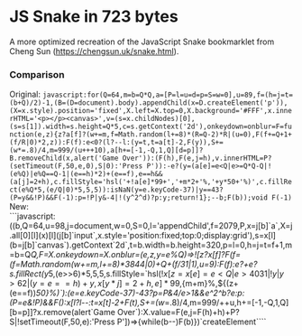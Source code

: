 # JS Snake in 723 bytes
A more optimized recreation of the JavaScript Snake bookmarklet from Cheng Sun (https://chengsun.uk/snake.html).  
  
### Comparison
Original:
```javascript:for(Q=64,m=b=Q*Q,a=[P=l=u=d=p=S=w=0],u=89,f=(h=j=t=(b+Q)/2)-1,(B=(D=document).body).appendChild(x=D.createElement('p')),(X=x.style).position='fixed',X.left=X.top=0,X.background='#FFF',x.innerHTML='<p></p><canvas>',v=(s=x.childNodes)[0],(s=s[1]).width=s.height=Q*5,c=s.getContext('2d'),onkeydown=onblur=F=function(e,z){z?a[f]?(w+=m,f=Math.random(l+=8)*(R=Q-2)*R|(u=0),F(f+=Q+1+(f/R|0)*2,z)):F(f):e<0?(l?--l:(y=t,t=a[t]-2,F(y)),S+=(w*=.8)/4,m=999/(u+++10),a[h+=[-1,-Q,1,Q][d=p]]?B.removeChild(x,alert('Game Over')):(F(h),F(e,j=h),v.innerHTML=P?(setTimeout(F,50,e,0),S|0):'Press P')):-e?(y=(a[e]=e<Q|e>=Q*Q-Q|!(e%Q)|e%Q==Q-1|(e==h)*2)+(e==f),e==h&&(a[j]=2+h),c.fillStyle='hsl('+!a[e]*99+','+m*2+'%,'+y*50+'%)',c.fillRect(e%Q*5,(e/Q|0)*5,5,5)):isNaN(y=e.keyCode-37)|y==43?(P=y&&!P)&&F(-1):p=!P|y&-4|!(y^2^d)?p:y;return!1};--b;F(b));void F(-1)```  
New:  
```javascript:((b,Q=64,u=98,j=document,w=0,S=0,l='appendChild',f=2079,P,x=j\[b\]\`a\`,X=j.all\[0\]\[l\]\(x\)\[l\](j[b]\`input\`,x.style='position:fixed;top:0;display:grid'),s=x\[l\]\(b=j\[b\]\`canvas\`\).getContext\`2d\`,t=b.width=b.height=320,p=l=0,h=j=t=f+1,m=b=Q*Q,F=X.onkeydown=X.onblur=\(e,z,y=e%Q\)=>!\[z?x\[f\]?F\(f=\(f=Math.random\(w+=m,l+=8\)\*3844|0\)+Q+\(f/31|1\),u=9\):F\(f\):e?+e?s.fillRect\(y*5,\(e>>6\)\*5,5,5,s.fillStyle=\`hsl(${!x[z=x[e]=e<Q|e>4031|!y|y>62|(y=e==h)+y,x[y*j]=2+h,e]*99},${m+m}%,${(z+(e==f))*50}%)\`):(e=e.keyCode-37)-43?p=P&4/e>1&&e^2^b?e:p:(P=e&!P)&&F():x[l?l--:t=x[t]-2+F(t),S+=(w*=.8)/4,m=999/++u,h+=[-1,-Q,1,Q][b=p]]?x.remove(alert\`Game Over\`):X.value=F(e,j=F(h)+h)+P?S|!setTimeout(F,50,e):'Press P'])=>{while(b--)F(b)})\`createElement\````

